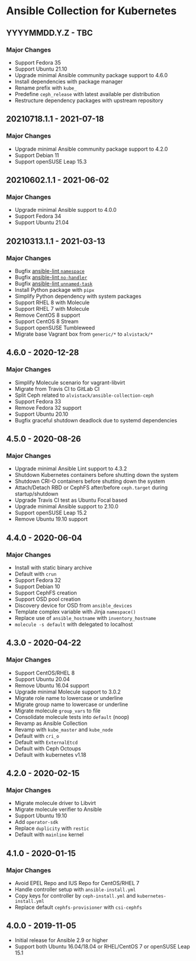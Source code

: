 # Ansible Collection for Kubernetes

## YYYYMMDD.Y.Z - TBC

### Major Changes

  - Support Fedora 35
  - Support Ubuntu 21.10
  - Upgrade minimal Ansible community package support to 4.6.0
  - Install dependencies with package manager
  - Rename prefix with `kube_`
  - Predefine `ceph_release` with latest available per distribution
  - Restructure dependency packages with upstream repository

## 20210718.1.1 - 2021-07-18

### Major Changes

  - Upgrade minimal Ansible community package support to 4.2.0
  - Support Debian 11
  - Support openSUSE Leap 15.3

## 20210602.1.1 - 2021-06-02

### Major Changes

  - Upgrade minimal Ansible support to 4.0.0
  - Support Fedora 34
  - Support Ubuntu 21.04

## 20210313.1.1 - 2021-03-13

### Major Changes

  - Bugfix [ansible-lint `namespace`](https://github.com/ansible-community/ansible-lint/pull/1451)
  - Bugfix [ansible-lint `no-handler`](https://github.com/ansible-community/ansible-lint/pull/1402)
  - Bugfix [ansible-lint `unnamed-task`](https://github.com/ansible-community/ansible-lint/pull/1413)
  - Install Python package with `pipx`
  - Simplify Python dependency with system packages
  - Support RHEL 8 with Molecule
  - Support RHEL 7 with Molecule
  - Remove CentOS 8 support
  - Support CentOS 8 Stream
  - Support openSUSE Tumbleweed
  - Migrate base Vagrant box from `generic/*` to `alvistack/*`

## 4.6.0 - 2020-12-28

### Major Changes

  - Simplify Molecule scenario for vagrant-libvirt
  - Migrate from Travis CI to GitLab CI
  - Split Ceph related to `alvistack/ansible-collection-ceph`
  - Support Fedora 33
  - Remove Fedora 32 support
  - Support Ubuntu 20.10
  - Bugfix graceful shutdown deadlock due to systemd dependencies

## 4.5.0 - 2020-08-26

### Major Changes

  - Upgrade minimal Ansible Lint support to 4.3.2
  - Shutdown Kubernetes containers before shutting down the system
  - Shutdown CRI-O containers before shutting down the system
  - Attach/Detach RBD or CephFS after/before `ceph.target` during startup/shutdown
  - Upgrade Travis CI test as Ubuntu Focal based
  - Upgrade minimal Ansible support to 2.10.0
  - Support openSUSE Leap 15.2
  - Remove Ubuntu 19.10 support

## 4.4.0 - 2020-06-04

### Major Changes

  - Install with static binary archive
  - Default with `crun`
  - Support Fedora 32
  - Support Debian 10
  - Support CephFS creation
  - Support OSD pool creation
  - Discovery device for OSD from `ansible_devices`
  - Template complex variable with Jinja `namespace()`
  - Replace use of `ansible_hostname` with `inventory_hostname`
  - `molecule -s default` with delegated to localhost

## 4.3.0 - 2020-04-22

### Major Changes

  - Support CentOS/RHEL 8
  - Support Ubuntu 20.04
  - Remove Ubuntu 16.04 support
  - Upgrade minimal Molecule support to 3.0.2
  - Migrate role name to lowercase or underline
  - Migrate group name to lowercase or underline
  - Migrate molecule `group_vars` to file
  - Consolidate molecule tests into `default` (noop)
  - Revamp as Ansible Collection
  - Revamp with `kube_master` and `kube_node`
  - Default with `cri_o`
  - Default with `ExternalEtcd`
  - Default with Ceph Octoups
  - Default with kubernetes v1.18

## 4.2.0 - 2020-02-15

### Major Changes

  - Migrate molecule driver to Libvirt
  - Migrate molecule verifier to Ansible
  - Support Ubuntu 19.10
  - Add `operator-sdk`
  - Replace `duplicity` with `restic`
  - Default with `mainline` kernel

## 4.1.0 - 2020-01-15

### Major Changes

  - Avoid EPEL Repo and IUS Repo for CentOS/RHEL 7
  - Handle controller setup with `ansible-install.yml`
  - Copy keys for controller by `ceph-install.yml` and `kubernetes-install.yml`
  - Replace default `cephfs-provisioner` with `csi-cephfs`

## 4.0.0 - 2019-11-05

  - Initial release for Ansible 2.9 or higher
  - Support both Ubuntu 16.04/18.04 or RHEL/CentOS 7 or openSUSE Leap 15.1
